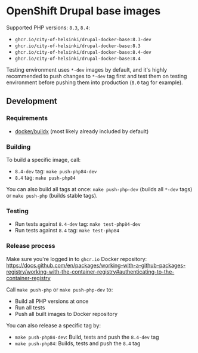 # OpenShift Drupal base images

Supported PHP versions: `8.3`, `8.4`:

- `ghcr.io/city-of-helsinki/drupal-docker-base:8.3-dev`
- `ghcr.io/city-of-helsinki/drupal-docker-base:8.3`
- `ghcr.io/city-of-helsinki/drupal-docker-base:8.4-dev`
- `ghcr.io/city-of-helsinki/drupal-docker-base:8.4`

Testing environment uses `*-dev` images by default, and it's highly recommended to push changes to `*-dev` tag first and test them on testing environment before pushing them into production (`8.0` tag for example).

## Development

### Requirements

- [docker/buildx](https://github.com/docker/buildx) (most likely already included by default)

### Building

To build a specific image, call:

- `8.4-dev` tag: `make push-php84-dev`
- `8.4` tag: `make push-php84`

You can also build all tags at once: `make push-php-dev` (builds all `*-dev` tags) or `make push-php` (builds stable tags).

### Testing

- Run tests against `8.4-dev` tag: `make test-php84-dev`
- Run tests against `8.4` tag: `make test-php84`

### Release process

Make sure you're logged in to `ghcr.io` Docker repository: https://docs.github.com/en/packages/working-with-a-github-packages-registry/working-with-the-container-registry#authenticating-to-the-container-registry

Call `make push-php` or `make push-php-dev` to:
- Build all PHP versions at once
- Run all tests
- Push all built images to Docker repository

You can also release a specific tag by:

- `make push-php84-dev`: Build, tests and push the `8.4-dev` tag
- `make push-php84`: Builds, tests and push the `8.4` tag
